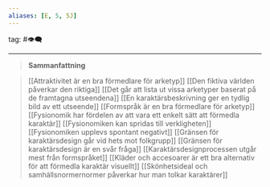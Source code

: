 ```yaml
---
aliases: [E, 5, 5J]
---
```

tag: #👁‍🗨
- - - 

>**Sammanfattning**
>

>[[Attraktivitet är en bra förmedlare för arketyp]]
[[Den fiktiva världen påverkar den riktiga]]
[[Det går att lista ut vissa arketyper baserat på de framtagna utseendena]]
[[En karaktärsbeskrivning ger en tydlig bild av ett utseende]]
[[Formspråk är en bra förmedlare för arketyp]]
[[Fysionomik har fördelen av att vara ett enkelt sätt att förmedla karaktär]]
[[Fysionomiken kan spridas till verkligheten]]
[[Fysionomiken upplevs spontant negativt]]
[[Gränsen för karaktärsdesign går vid hets mot folkgrupp]]
[[Gränsen för karaktärsdesign är en svår fråga]]
[[Karaktärsdesignprocessen utgår mest från formspråket]]
[[Kläder och accesoarer är ett bra alternativ för att förmedla karaktär visuellt]]
[[Skönhetsideal och samhällsnormernormer påverkar hur man tolkar karaktärer]]
